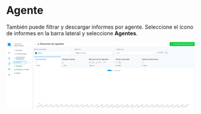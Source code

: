 # Agente
También puede filtrar y descargar informes por agente. Seleccione el ícono de informes en la barra lateral y seleccione **Agentes**.

![Alt text](img/agente_01.png)